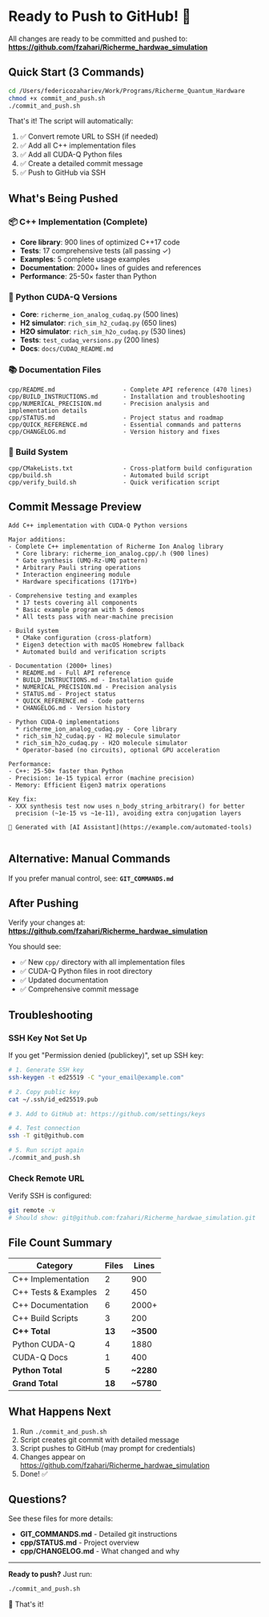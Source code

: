 # Ready to Push to GitHub! 🚀

All changes are ready to be committed and pushed to:
**https://github.com/fzahari/Richerme_hardwae_simulation**

## Quick Start (3 Commands)

```bash
cd /Users/federicozahariev/Work/Programs/Richerme_Quantum_Hardware
chmod +x commit_and_push.sh
./commit_and_push.sh
```

That's it! The script will automatically:
1. ✅ Convert remote URL to SSH (if needed)
2. ✅ Add all C++ implementation files
3. ✅ Add all CUDA-Q Python files
4. ✅ Create a detailed commit message
5. ✅ Push to GitHub via SSH

## What's Being Pushed

### 📦 C++ Implementation (Complete)
- **Core library**: 900 lines of optimized C++17 code
- **Tests**: 17 comprehensive tests (all passing ✓)
- **Examples**: 5 complete usage examples
- **Documentation**: 2000+ lines of guides and references
- **Performance**: 25-50× faster than Python

### 🐍 Python CUDA-Q Versions
- **Core**: `richerme_ion_analog_cudaq.py` (500 lines)
- **H2 simulator**: `rich_sim_h2_cudaq.py` (650 lines)
- **H2O simulator**: `rich_sim_h2o_cudaq.py` (530 lines)
- **Tests**: `test_cudaq_versions.py` (200 lines)
- **Docs**: `docs/CUDAQ_README.md`

### 📚 Documentation Files
```
cpp/README.md                   - Complete API reference (470 lines)
cpp/BUILD_INSTRUCTIONS.md       - Installation and troubleshooting
cpp/NUMERICAL_PRECISION.md      - Precision analysis and implementation details
cpp/STATUS.md                   - Project status and roadmap
cpp/QUICK_REFERENCE.md          - Essential commands and patterns
cpp/CHANGELOG.md                - Version history and fixes
```

### 🔧 Build System
```
cpp/CMakeLists.txt              - Cross-platform build configuration
cpp/build.sh                    - Automated build script
cpp/verify_build.sh             - Quick verification script
```

## Commit Message Preview

```
Add C++ implementation with CUDA-Q Python versions

Major additions:
- Complete C++ implementation of Richerme Ion Analog library
  * Core library: richerme_ion_analog.cpp/.h (900 lines)
  * Gate synthesis (UMQ-Rz-UMQ pattern)
  * Arbitrary Pauli string operations
  * Interaction engineering module
  * Hardware specifications (171Yb+)

- Comprehensive testing and examples
  * 17 tests covering all components
  * Basic example program with 5 demos
  * All tests pass with near-machine precision

- Build system
  * CMake configuration (cross-platform)
  * Eigen3 detection with macOS Homebrew fallback
  * Automated build and verification scripts

- Documentation (2000+ lines)
  * README.md - Full API reference
  * BUILD_INSTRUCTIONS.md - Installation guide
  * NUMERICAL_PRECISION.md - Precision analysis
  * STATUS.md - Project status
  * QUICK_REFERENCE.md - Code patterns
  * CHANGELOG.md - Version history

- Python CUDA-Q implementations
  * richerme_ion_analog_cudaq.py - Core library
  * rich_sim_h2_cudaq.py - H2 molecule simulator
  * rich_sim_h2o_cudaq.py - H2O molecule simulator
  * Operator-based (no circuits), optional GPU acceleration

Performance:
- C++: 25-50× faster than Python
- Precision: 1e-15 typical error (machine precision)
- Memory: Efficient Eigen3 matrix operations

Key fix:
- XXX synthesis test now uses n_body_string_arbitrary() for better
  precision (~1e-15 vs ~1e-11), avoiding extra conjugation layers

🤖 Generated with [AI Assistant](https://example.com/automated-tools)


```

## Alternative: Manual Commands

If you prefer manual control, see: **`GIT_COMMANDS.md`**

## After Pushing

Verify your changes at:
**https://github.com/fzahari/Richerme_hardwae_simulation**

You should see:
- ✅ New `cpp/` directory with all implementation files
- ✅ CUDA-Q Python files in root directory
- ✅ Updated documentation
- ✅ Comprehensive commit message

## Troubleshooting

### SSH Key Not Set Up

If you get "Permission denied (publickey)", set up SSH key:

```bash
# 1. Generate SSH key
ssh-keygen -t ed25519 -C "your_email@example.com"

# 2. Copy public key
cat ~/.ssh/id_ed25519.pub

# 3. Add to GitHub at: https://github.com/settings/keys

# 4. Test connection
ssh -T git@github.com

# 5. Run script again
./commit_and_push.sh
```

### Check Remote URL

Verify SSH is configured:
```bash
git remote -v
# Should show: git@github.com:fzahari/Richerme_hardwae_simulation.git
```

## File Count Summary

| Category | Files | Lines |
|----------|-------|-------|
| C++ Implementation | 2 | 900 |
| C++ Tests & Examples | 2 | 450 |
| C++ Documentation | 6 | 2000+ |
| C++ Build Scripts | 3 | 200 |
| **C++ Total** | **13** | **~3500** |
| Python CUDA-Q | 4 | 1880 |
| CUDA-Q Docs | 1 | 400 |
| **Python Total** | **5** | **~2280** |
| **Grand Total** | **18** | **~5780** |

## What Happens Next

1. Run `./commit_and_push.sh`
2. Script creates git commit with detailed message
3. Script pushes to GitHub (may prompt for credentials)
4. Changes appear on https://github.com/fzahari/Richerme_hardwae_simulation
5. Done! ✅

## Questions?

See these files for more details:
- **GIT_COMMANDS.md** - Detailed git instructions
- **cpp/STATUS.md** - Project overview
- **cpp/CHANGELOG.md** - What changed and why

---

**Ready to push?** Just run:
```bash
./commit_and_push.sh
```

🎉 That's it!
